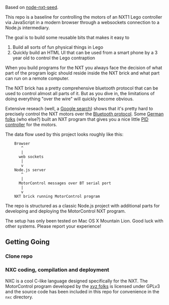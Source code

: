 Based on [node-nxt-seed](https://github.com/jesperfj/node-nxt-seed).

This repo is a baseline for controlling the motors of an NXT1 Lego controller via JavaScript in a modern browser through a websockets connection to a Node.js intermediary.

The goal is to build some reusable bits that makes it easy to

1. Build all sorts of fun physical things in Lego
2. Quickly build an HTML UI that can be used from a smart phone by a 3 year old to control the Lego contraption

When you build programs for the NXT you always face the decision of what part of the program logic should reside inside the NXT brick and what part can run on a remote computer.

The NXT brick has a pretty comprehensive bluetooth protocol that can be used to control almost all parts of it. But as you dive in, the limitations of doing everything "over the wire" will quickly become obvious.

Extensive reseach (well, a [Google search](https://www.google.com/search?q=nxt+motor+control)) shows that it's pretty hard to precisely control the NXT motors over the [Bluetooth protocol](http://mindstorms.lego.com/en-us/support/files/default.aspx). Some [German folks](http://www.mindstorms.rwth-aachen.de/trac/wiki/MotorControl) (who else?) built an NXT program that gives you a nice little [PID controller](http://en.wikipedia.org/wiki/PID_controller) for the motors.

The data flow used by this project looks roughly like this:

```
    Browser
       ^
       |
      web sockets
       |
       v
    Node.js server
       ^
       |
      MotorControl messages over BT serial port
       |
       v
    NXT brick running MotorControl program
```

The repo is structured as a classic Node.js project with additional parts for developing and deploying the MotorControl NXT program.

The setup has only been tested on Mac OS X Mountain Lion. Good luck with other systems. Please report your experience!

## Getting Going


### Clone repo


### NXC coding, compilation and deployment

NXC is a cool C-like language designed specifically for the NXT. The MotorControl program developed by the [xyz folks]() is licensed under GPLv3 and the source code has been included in this repo for convenience in the `nxc` directory.

